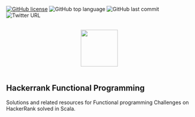 [![GitHub license](https://img.shields.io/github/license/Thomas-George-T/Hackerrank-Functional-Programming-Scala?style=plastic)](https://github.com/Thomas-George-T/Hackerrank-Functional-Programming-Scala/blob/master/LICENSE.md)
![GitHub top language](https://img.shields.io/github/languages/top/Thomas-George-T/Hackerrank-Functional-Programming-Scala?style=plastic)
![GitHub last commit](https://img.shields.io/github/last-commit/Thomas-George-T/Hackerrank-Functional-Programming-Scala?style=plastic)
![Twitter URL](https://img.shields.io/twitter/url?style=social&url=https%3A%2F%2Ftwitter.com%2FThomas_George_T)

<p align="center">  
	<br>
	<a href="https://www.hackerrank.com/Thomas_George_T">
        <img height=100 src="https://d3keuzeb2crhkn.cloudfront.net/hackerrank/assets/styleguide/logo_wordmark-f5c5eb61ab0a154c3ed9eda24d0b9e31.svg"> 
    	</a>
	<br>
	<br>
</p>

## Hackerrank Functional Programming
Solutions and related resources for Functional programming Challenges on HackerRank solved in Scala.
